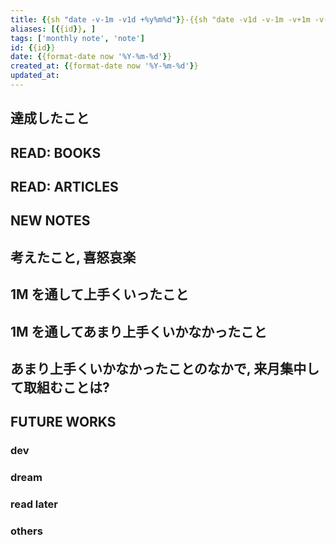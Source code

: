 ```yaml
---
title: {{sh "date -v-1m -v1d +%y%m%d"}}-{{sh "date -v1d -v-1m -v+1m -v-1d +%y%m%d"}}-M{{format-date (date "last month") "%m"}}
aliases: [{{id}}, ]
tags: ['monthly note', 'note']
id: {{id}}
date: {{format-date now '%Y-%m-%d'}}
created_at: {{format-date now '%Y-%m-%d'}}
updated_at:
---
```


## 達成したこと

## READ: BOOKS

## READ: ARTICLES

## NEW NOTES

## 考えたこと, 喜怒哀楽

## 1M を通して上手くいったこと

## 1M を通してあまり上手くいかなかったこと

## あまり上手くいかなかったことのなかで, 来月集中して取組むことは?

## FUTURE WORKS

### dev

### dream

### read later

### others
